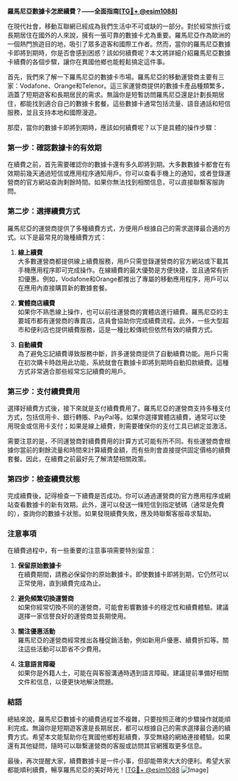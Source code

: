 **羅馬尼亞數據卡怎麽續費？——全面指南[[TG💪+ @esim1088](https://t.me/s/esim1088)]**

在現代社會，移動互聯網已經成為我們生活中不可或缺的一部分。對於經常旅行或長期居住在國外的人來說，擁有一張可靠的數據卡尤為重要。羅馬尼亞作為歐洲的一個熱門旅遊目的地，吸引了眾多遊客和國際工作者。然而，當你的羅馬尼亞數據卡即將到期時，你是否會感到困惑？該如何續費呢？本文將詳細介紹羅馬尼亞數據卡續費的各個步驟，讓你在異國他鄉也能輕鬆搞定這件事。

首先，我們來了解一下羅馬尼亞的數據卡市場。羅馬尼亞的移動運營商主要有三家：Vodafone、Orange和Telenor。這三家運營商提供的數據卡產品種類繁多，涵蓋了短期遊客和長期居民的需求。無論你是短暫訪問羅馬尼亞還是計劃長期居住，都能找到適合自己的數據卡套餐。這些數據卡通常包括流量、語音通話和短信服務，並且支持本地和國際漫遊。

那麼，當你的數據卡即將到期時，應該如何續費呢？以下是具體的操作步驟：

### 第一步：確認數據卡的有效期

在續費之前，首先需要確認你的數據卡還有多久即將到期。大多數數據卡都會在有效期前幾天通過短信或應用程序通知用戶。你可以查看手機上的通知，或者登錄運營商的官方網站查詢剩餘時間。如果你無法找到相關信息，可以直接聯繫客服詢問。

### 第二步：選擇續費方式

羅馬尼亞的運營商提供了多種續費方式，方便用戶根據自己的需求選擇最合適的方式。以下是最常見的幾種續費方式：

1. **線上續費**  
   大多數運營商都提供線上續費服務，用戶只需登錄運營商的官方網站或下載其手機應用程序即可完成操作。在線續費的最大優勢是方便快捷，並且通常有折扣優惠。例如，Vodafone和Orange都推出了專屬的移動應用程序，用戶可以在應用內直接購買新的數據套餐。

2. **實體商店續費**  
   如果你不熟悉線上操作，也可以前往運營商的實體店進行續費。羅馬尼亞的主要城市都有運營商的專賣店，店員會協助你完成續費流程。此外，一些大型超市和便利店也提供續費服務，這是一種比較傳統但依然有效的續費方式。

3. **自動續費**  
   為了避免忘記續費導致服務中斷，許多運營商提供了自動續費功能。用戶只需在初次購卡時啟用此功能，系統就會在數據卡即將到期時自動扣款續費。這種方式非常適合那些經常忘記續費的用戶。

### 第三步：支付續費費用

選擇好續費方式後，接下來就是支付續費費用了。羅馬尼亞的運營商支持多種支付方式，包括信用卡、銀行轉賬、PayPal等。如果你選擇實體店續費，通常可以使用現金或信用卡支付；如果是線上續費，則需要確保你的支付工具已綁定並激活。

需要注意的是，不同運營商對續費費用的計算方式可能有所不同。有些運營商會根據你當前的剩餘流量和時間來計算續費金額，而有些則會直接提供固定價格的續費套餐。因此，在續費之前最好先了解清楚相關政策。

### 第四步：檢查續費狀態

完成續費後，記得檢查一下續費是否成功。你可以通過運營商的官方應用程序或網站查看數據卡的新有效期。此外，還可以發送一條短信到指定號碼（通常是免費的），查詢你的數據卡狀態。如果發現續費失敗，應及時聯繫客服尋求幫助。

### 注意事項

在續費過程中，有一些重要的注意事項需要特別留意：

1. **保留原始數據卡**  
   在續費期間，請務必保留你的原始數據卡。即使數據卡即將到期，它仍然可以正常使用，直到續費完成為止。

2. **避免頻繁切換運營商**  
   如果你經常切換不同的運營商，可能會影響數據卡的穩定性和續費體驗。建議選擇一家信譽良好的運營商並長期使用。

3. **關注優惠活動**  
   羅馬尼亞的運營商經常推出各種促銷活動，例如新用戶優惠、續費折扣等。關注這些活動可以節省不少費用。

4. **注意語言障礙**  
   如果你是外籍人士，可能在與客服溝通時遇到語言障礙。建議提前準備好相關文件和信息，以便更快地解決問題。

### 結語

總結來說，羅馬尼亞數據卡的續費過程並不複雜，只要按照正確的步驟操作就能順利完成。無論你是短期遊客還是長期居民，都可以根據自己的需求選擇最合適的續費方式。希望本文能幫助你在異國他鄉輕鬆續費，享受無縫的網絡連接體驗。如果還有其他疑問，隨時可以聯繫運營商的客服或訪問其官網獲取更多信息。

最後，再次提醒大家，續費數據卡是一件小事，但卻能帶來大大的便利。希望大家都能順利續費，暢享羅馬尼亞的美好時光！[[TG💪+ @esim1088](https://t.me/s/esim1088) ![Image](https://i.postimg.cc/4NQfJmqS/Snipaste-2025-05-13-00-14-12.png)]